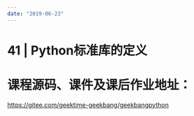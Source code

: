 ```yaml
---
date: "2019-06-23"
---  
```

      
# 41 | Python标准库的定义
# 课程源码、课件及课后作业地址：

<https://gitee.com/geektime-geekbang/geekbangpython>

<!-- [[[read_end]]] -->